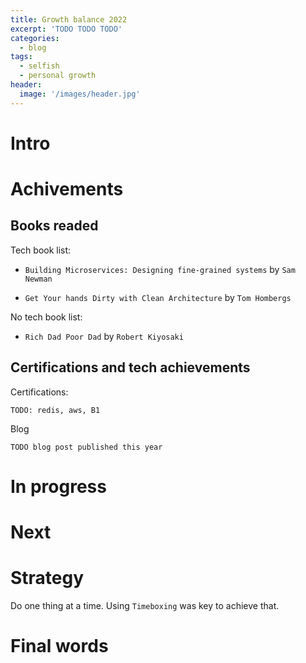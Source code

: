 ```yaml
---
title: Growth balance 2022
excerpt: 'TODO TODO TODO'
categories:
  - blog
tags:
  - selfish
  - personal growth
header:
  image: '/images/header.jpg'
---
```


# Intro

# Achivements

## Books readed

Tech book list:

- `Building Microservices: Designing fine-grained systems` by `Sam Newman`

- `Get Your hands Dirty with Clean Architecture` by `Tom Hombergs`

No tech book list:

- `Rich Dad Poor Dad` by `Robert Kiyosaki`

## Certifications and tech achievements

Certifications:

`TODO: redis, aws, B1`

Blog

`TODO blog post published this year`

# In progress

# Next

# Strategy

Do one thing at a time. Using `Timeboxing` was key to achieve that.

# Final words
